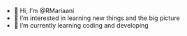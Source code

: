 - 👋 Hi, I’m @RMariaani
- 👀 I’m interested in learning new things and the big picture
- 🌱 I’m currently learning coding and developing

<!---
RMariaani/RMariaani is a ✨ special ✨ repository because its `README.md` (this file) appears on your GitHub profile.
You can click the Preview link to take a look at your changes.
--->
